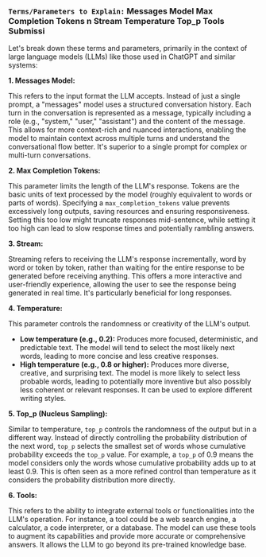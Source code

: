 ### `Terms/Parameters to Explain:` Messages Model Max Completion Tokens n Stream Temperature Top_p Tools Submissi

Let's break down these terms and parameters, primarily in the context of large language models (LLMs) like those used in ChatGPT and similar systems:

**1. Messages Model:**

This refers to the input format the LLM accepts. Instead of just a single prompt, a "messages" model uses a structured conversation history. Each turn in the conversation is represented as a message, typically including a role (e.g., "system," "user," "assistant") and the content of the message. This allows for more context-rich and nuanced interactions, enabling the model to maintain context across multiple turns and understand the conversational flow better. It's superior to a single prompt for complex or multi-turn conversations.

**2. Max Completion Tokens:**

This parameter limits the length of the LLM's response. Tokens are the basic units of text processed by the model (roughly equivalent to words or parts of words). Specifying a `max_completion_tokens` value prevents excessively long outputs, saving resources and ensuring responsiveness. Setting this too low might truncate responses mid-sentence, while setting it too high can lead to slow response times and potentially rambling answers.

**3. Stream:**

Streaming refers to receiving the LLM's response incrementally, word by word or token by token, rather than waiting for the entire response to be generated before receiving anything. This offers a more interactive and user-friendly experience, allowing the user to see the response being generated in real time. It's particularly beneficial for long responses.

**4. Temperature:**

This parameter controls the randomness or creativity of the LLM's output.

- **Low temperature (e.g., 0.2):** Produces more focused, deterministic, and predictable text. The model will tend to select the most likely next words, leading to more concise and less creative responses.
- **High temperature (e.g., 0.8 or higher):** Produces more diverse, creative, and surprising text. The model is more likely to select less probable words, leading to potentially more inventive but also possibly less coherent or relevant responses. It can be used to explore different writing styles.

**5. Top_p (Nucleus Sampling):**

Similar to temperature, `top_p` controls the randomness of the output but in a different way. Instead of directly controlling the probability distribution of the next word, `top_p` selects the smallest set of words whose cumulative probability exceeds the `top_p` value. For example, a `top_p` of 0.9 means the model considers only the words whose cumulative probability adds up to at least 0.9. This is often seen as a more refined control than temperature as it considers the probability distribution more directly.

**6. Tools:**

This refers to the ability to integrate external tools or functionalities into the LLM's operation. For instance, a tool could be a web search engine, a calculator, a code interpreter, or a database. The model can use these tools to augment its capabilities and provide more accurate or comprehensive answers. It allows the LLM to go beyond its pre-trained knowledge base.
